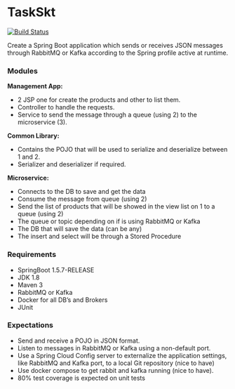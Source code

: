 # TaskSkt

[![Build Status](https://travis-ci.com/Joxebus/TaskSkt.svg?branch=master)](https://travis-ci.com/Joxebus/TaskSkt)

Create a Spring Boot application which sends or receives JSON messages through RabbitMQ or Kafka according to the Spring profile active at runtime.

### Modules
**Management App:**
- 2 JSP one for create the products and other to list them.
- Controller to handle the requests.
- Service to send the message through a queue (using 2) to the microservice (3).

**Common Library:**
- Contains the POJO that will be used to serialize and deserialize between 1 and 2.
- Serializer and deserializer if required.

**Microservice:**
- Connects to the DB to save and get the data
- Consume the message from queue (using 2)
- Send the list of products that will be showed in the view list on 1  to a queue (using 2)
- The queue or topic depending on if is using RabbitMQ or Kafka
- The DB that will save the data (can be any)
- The insert and select will be through a Stored Procedure

### Requirements

- SpringBoot 1.5.7-RELEASE 
- JDK 1.8
- Maven 3
- RabbitMQ or Kafka
- Docker for all DB’s and Brokers
- JUnit

### Expectations

- Send and receive a POJO in JSON format.
- Listen to messages in RabbitMQ  or Kafka using a non-default port.
- Use a Spring Cloud Config server to externalize the application settings, like RabbitMQ  and Kafka port, to a local Git repository (nice to have)
- Use docker compose to get rabbit and kafka running (nice to have).
- 80% test coverage is expected on unit tests

